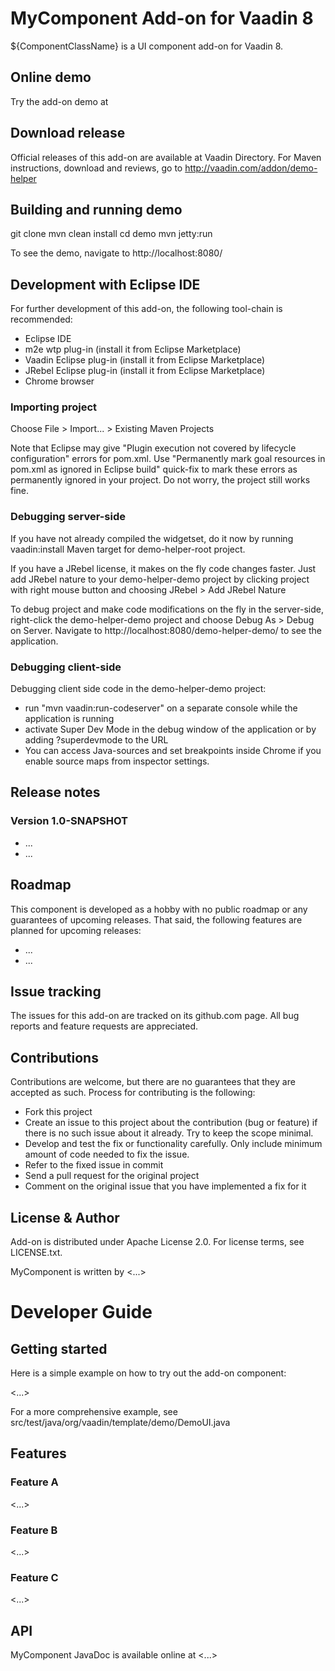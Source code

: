 # MyComponent Add-on for Vaadin 8

${ComponentClassName} is a UI component add-on for Vaadin 8.

## Online demo

Try the add-on demo at <url of the online demo>

## Download release

Official releases of this add-on are available at Vaadin Directory. For Maven instructions, download and reviews, go to http://vaadin.com/addon/demo-helper

## Building and running demo

git clone <url of the MyComponent repository>
mvn clean install
cd demo
mvn jetty:run

To see the demo, navigate to http://localhost:8080/

## Development with Eclipse IDE

For further development of this add-on, the following tool-chain is recommended:
- Eclipse IDE
- m2e wtp plug-in (install it from Eclipse Marketplace)
- Vaadin Eclipse plug-in (install it from Eclipse Marketplace)
- JRebel Eclipse plug-in (install it from Eclipse Marketplace)
- Chrome browser

### Importing project

Choose File > Import... > Existing Maven Projects

Note that Eclipse may give "Plugin execution not covered by lifecycle configuration" errors for pom.xml. Use "Permanently mark goal resources in pom.xml as ignored in Eclipse build" quick-fix to mark these errors as permanently ignored in your project. Do not worry, the project still works fine. 

### Debugging server-side

If you have not already compiled the widgetset, do it now by running vaadin:install Maven target for demo-helper-root project.

If you have a JRebel license, it makes on the fly code changes faster. Just add JRebel nature to your demo-helper-demo project by clicking project with right mouse button and choosing JRebel > Add JRebel Nature

To debug project and make code modifications on the fly in the server-side, right-click the demo-helper-demo project and choose Debug As > Debug on Server. Navigate to http://localhost:8080/demo-helper-demo/ to see the application.

### Debugging client-side

Debugging client side code in the demo-helper-demo project:
  - run "mvn vaadin:run-codeserver" on a separate console while the application is running
  - activate Super Dev Mode in the debug window of the application or by adding ?superdevmode to the URL
  - You can access Java-sources and set breakpoints inside Chrome if you enable source maps from inspector settings.
 
## Release notes

### Version 1.0-SNAPSHOT
- ...
- ...

## Roadmap

This component is developed as a hobby with no public roadmap or any guarantees of upcoming releases. That said, the following features are planned for upcoming releases:
- ...
- ...

## Issue tracking

The issues for this add-on are tracked on its github.com page. All bug reports and feature requests are appreciated. 

## Contributions

Contributions are welcome, but there are no guarantees that they are accepted as such. Process for contributing is the following:
- Fork this project
- Create an issue to this project about the contribution (bug or feature) if there is no such issue about it already. Try to keep the scope minimal.
- Develop and test the fix or functionality carefully. Only include minimum amount of code needed to fix the issue.
- Refer to the fixed issue in commit
- Send a pull request for the original project
- Comment on the original issue that you have implemented a fix for it

## License & Author

Add-on is distributed under Apache License 2.0. For license terms, see LICENSE.txt.

MyComponent is written by <...>

# Developer Guide

## Getting started

Here is a simple example on how to try out the add-on component:

<...>

For a more comprehensive example, see src/test/java/org/vaadin/template/demo/DemoUI.java

## Features

### Feature A

<...>

### Feature B

<...>

### Feature C

<...>

## API

MyComponent JavaDoc is available online at <...>

